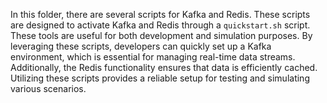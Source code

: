 In this folder, there are several scripts for Kafka and Redis. These scripts are designed to activate Kafka and Redis through a `quickstart.sh` script. These tools are useful for both development and simulation purposes. By leveraging these scripts, developers can quickly set up a Kafka environment, which is essential for managing real-time data streams. Additionally, the Redis functionality ensures that data is efficiently cached. Utilizing these scripts provides a reliable setup for testing and simulating various scenarios.